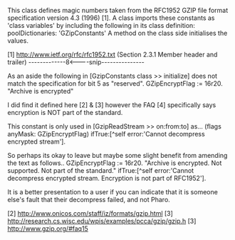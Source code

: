 This class defines magic numbers taken from the RFC1952 GZIP file format 
specification version 4.3 (1996) [1].  A class imports these constants 
as 'class variables' by including the following in its class definition: 
   poolDictionaries: 'GZipConstants' 
A method on the class side initialises the values. 

[1] http://www.ietf.org/rfc/rfc1952.txt  (Section 2.3.1 Member header 
and trailer) 
-------------8<----snip--------------- 

As an aside the following in [GzipConstants class >> initialize] does 
not match the specification for bit 5 as "reserved". 
    GZipEncryptFlag := 16r20.    "Archive is encrypted" 

I did find it defined here [2] & [3] however the FAQ [4] specifically 
says encryption is NOT part of the standard. 

This constant is only used in [GzipReadStream >> on:from:to] as... 
    (flags anyMask: GZipEncryptFlag) 
        ifTrue:[^self error:'Cannot decompress encrypted stream']. 

So perhaps its okay to leave but maybe some slight benefit from amending 
the text as follows.. 
    GZipEncryptFlag := 16r20.    "Archive is encrypted.  Not supported. 
Not part of the standard." 
    ifTrue:[^self error:'Cannot decompress encrypted stream. Encryption 
is not part of RFC1952']. 

It is a better presentation to a user if you can indicate that it is 
someone else's fault that their decompress failed, and not Pharo. 

[2] http://www.onicos.com/staff/iz/formats/gzip.html
[3] http://research.cs.wisc.edu/wpis/examples/pcca/gzip/gzip.h
[3] http://www.gzip.org/#faq15